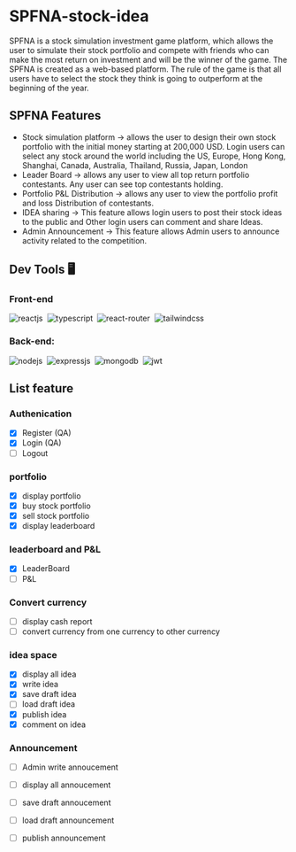 # SPFNA-stock-idea

SPFNA is a stock simulation investment game platform, which allows the user to simulate their stock portfolio and compete with friends who can make the most return on investment and will be the winner of the game. The SPFNA is created as a web-based platform. The rule of the game is that all users have to select the stock they think is going to outperform at the beginning of the year.


## SPFNA Features

- Stock simulation platform -> allows the user to design their own stock portfolio with the initial money starting at 200,000 USD. Login users can  select any 
stock around the world including the US, Europe, Hong Kong, Shanghai, Canada, Australia, Thailand, Russia, Japan, London
- Leader Board -> allows any user to view all top return portfolio contestants. Any user can see top contestants holding.
- Portfolio P&L Distribution -> allows any user to view the portfolio profit and loss Distribution of contestants.
- IDEA sharing -> This feature allows login users to post their stock ideas to the public and Other login users can comment and share  Ideas.
- Admin Announcement -> This feature allows Admin users to announce activity related to the competition.

## Dev Tools 🖥️ 
### Front-end
![reactjs](https://img.shields.io/badge/React-20232A?style=for-the-badge&logo=react&logoColor=61DAFB)&nbsp;
![typescript](https://shields.io/badge/TypeScript-3178C6?style=for-the-badge&logo=TypeScript&logoColor=FFF)&nbsp;
![react-router](https://img.shields.io/badge/React_Router-CA4245?style=for-the-badge&logo=react-router&logoColor=white)&nbsp;
![tailwindcss](https://img.shields.io/badge/Tailwind_CSS-38B2AC?style=for-the-badge&logo=tailwind-css&logoColor=white)&nbsp;
### Back-end: 
![nodejs](https://img.shields.io/badge/Node.js-43853D?style=for-the-badge&logo=node.js&logoColor=white)&nbsp;
![expressjs](https://img.shields.io/badge/Express.js-000000?style=for-the-badge&logo=express&logoColor=white)&nbsp;
![mongodb](https://img.shields.io/badge/MongoDB-4EA94B?style=for-the-badge&logo=mongodb&logoColor=white)&nbsp;
![jwt](	https://img.shields.io/badge/JWT-000000?style=for-the-badge&logo=JSON%20web%20tokens&logoColor=white)&nbsp;


## List feature 

### Authenication
- [x] Register (QA)
- [x] Login (QA)
- [ ] Logout
### portfolio
- [x] display portfolio
- [x] buy stock portfolio
- [x] sell stock portfolio
- [x] display leaderboard
### leaderboard and P&L
- [x] LeaderBoard
- [ ] P&L

### Convert currency
- [ ] display cash report
- [ ] convert currency from one currency to other currency

### idea space
- [x] display all idea
- [x] write idea
- [x] save draft idea
- [ ] load draft idea
- [x] publish idea
- [x] comment on idea

### Announcement
- [ ] Admin write annoucement
- [ ] display all annoucement
- [ ] save draft annoucement 
- [ ] load draft announcement
- [ ] publish announcement

